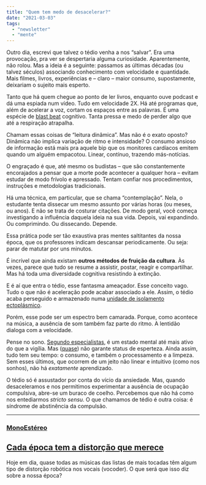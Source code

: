```yaml
---
title: "Quem tem medo de desacelerar?"
date: "2021-03-03"
tags: 
  - "newsletter"
  - "mente"
---
```


Outro dia, escrevi que talvez o tédio venha a nos “salvar”. Era uma provocação, pra ver se despertaria alguma curiosidade. Aparentemente, não rolou. Mas a ideia é a seguinte: passamos as últimas décadas (ou talvez séculos) associando conhecimento com velocidade e quantidade. Mais filmes, livros, experiências e – claro – maior consumo, supostamente, deixariam o sujeito mais esperto.

Tanto que há quem chegue ao ponto de ler livros, enquanto ouve podcast e dá uma espiada num vídeo. Tudo em velocidade 2X. Há até programas que, além de acelerar a voz, cortam os espaços entre as palavras. É uma espécie de [blast beat](https://en.wikipedia.org/wiki/Blast_beat) cognitivo. Tanta pressa e medo de perder algo que até a respiração atrapalha.

Chamam essas coisas de “leitura dinâmica”. Mas não é o exato oposto? Dinâmica não implica variação de ritmo e intensidade? O consumo ansioso de informação está mais pra aquele bip que os monitores cardíacos emitem quando um alguém empacotou. Linear, contínuo, trazendo más-notícias.

O engraçado é que, até mesmo os budistas – que são constantemente encorajados a pensar que a morte pode acontecer a qualquer hora – evitam estudar de modo frívolo e apressado. Tentam confiar nos procedimentos, instruções e metodologias tradicionais.

Há uma técnica, em particular, que se chama “contemplação”. Nela, o estudante tenta dissecar um mesmo assunto por várias horas (ou meses, ou anos). E não se trata de costurar citações. De modo geral, você começa investigando a influência daquela ideia na sua vida. Depois, vai expandindo. Ou comprimindo. Ou dissecando. Depende.

Essa prática pode ser tão exaustiva pras mentes saltitantes da nossa época, que os professores indicam descansar periodicamente. Ou seja: parar de matutar por uns minutos.

É incrível que ainda existam **outros métodos de fruição da cultura**. Às vezes, parece que tudo se resume a assistir, postar, reagir e compartilhar. Mas há toda uma diversidade cognitiva resistindo à extinção.

E é aí que entra o tédio, esse fantasma ameaçador. Esse conceito vago. Tudo o que não é aceleração pode acabar associado a ele. Assim, o tédio acaba perseguido e armazenado numa [unidade de isolamento ectoplásmico](https://ghostbusters.fandom.com/wiki/Containment_Unit).

Porém, esse pode ser um espectro bem camarada. Porque, como acontece na música, a ausência de som também faz parte do ritmo. A lentidão dialoga com a velocidade.

Pense no sono. [Segundo especialistas](https://www.ted.com/talks/matt_walker_sleep_is_your_superpower), é um estado mental até mais ativo do que a vigília. Mas ([quase](https://en.wikipedia.org/wiki/Surrealism)) não garante status de esperteza. Ainda assim, tudo tem seu tempo: o consumo, e também o processamento e a limpeza. Sem esses últimos, que ocorrem de um jeito não linear e intuitivo (como nos sonhos), não há _exatamente_ aprendizado.

O tédio só é assustador por conta do vício da ansiedade. Mas, quando desaceleramos e nos permitimos experimentar a ausência de ocupação compulsiva, abre-se um buraco de coelho. Percebemos que não há como nos entediarmos _stricto sensu_. O que chamamos de tédio é outra coisa: é síndrome de abstinência da compulsão.

* * *

### [MonoEstéreo](https://eduf.me/tag/monoestereo/)

## [Cada época tem a distorção que merece](https://eduf.me/cada-epoca-tem-a-distorcao-que-merece/)

Hoje em dia, quase todas as músicas das listas de mais tocadas têm algum tipo de distorção robótica nos vocais (vocoder). O que será que isso diz sobre a nossa época?
